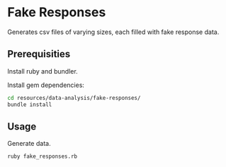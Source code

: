 # Fake Responses

Generates csv files of varying sizes, each filled with fake response data.

## Prerequisities

Install ruby and bundler.

Install gem dependencies:

```` sh
cd resources/data-analysis/fake-responses/
bundle install
````

## Usage

Generate data.

```` sh
ruby fake_responses.rb
````
